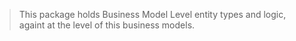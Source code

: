 > This package holds Business Model Level entity types and logic, againt
> at the level of this business models.